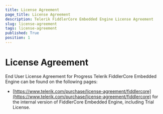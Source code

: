 ```yaml
---
title: License Agreement
page_title: License Agreement
description: Telerik FiddlerCore Embedded Engine License Agreement
slug: license-agreement
tags: license-agreement
published: True
position: 1
---
```


# License Agreement

End User License Agreement for Progress Telerik FiddlerCore Embedded Engine can be found on the following pages:

* [https://www.telerik.com/purchase/license-agreement/fiddlercore](https://www.telerik.com/purchase/license-agreement/fiddlercore) for the internal version of FiddlerCore Embedded Engine, including Trial License.
